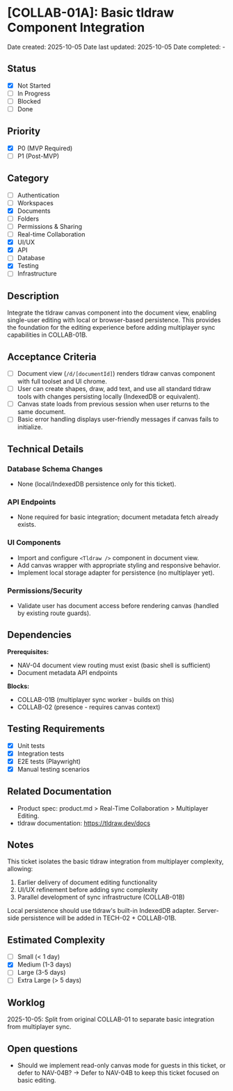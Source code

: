 # [COLLAB-01A]: Basic tldraw Component Integration

Date created: 2025-10-05
Date last updated: 2025-10-05
Date completed: -

## Status

- [x] Not Started
- [ ] In Progress
- [ ] Blocked
- [ ] Done

## Priority

- [x] P0 (MVP Required)
- [ ] P1 (Post-MVP)

## Category

- [ ] Authentication
- [ ] Workspaces
- [x] Documents
- [ ] Folders
- [ ] Permissions & Sharing
- [ ] Real-time Collaboration
- [x] UI/UX
- [x] API
- [ ] Database
- [x] Testing
- [ ] Infrastructure

## Description

Integrate the tldraw canvas component into the document view, enabling single-user editing with local or browser-based persistence. This provides the foundation for the editing experience before adding multiplayer sync capabilities in COLLAB-01B.

## Acceptance Criteria

- [ ] Document view (`/d/[documentId]`) renders tldraw canvas component with full toolset and UI chrome.
- [ ] User can create shapes, draw, add text, and use all standard tldraw tools with changes persisting locally (IndexedDB or equivalent).
- [ ] Canvas state loads from previous session when user returns to the same document.
- [ ] Basic error handling displays user-friendly messages if canvas fails to initialize.

## Technical Details

### Database Schema Changes

- None (local/IndexedDB persistence only for this ticket).

### API Endpoints

- None required for basic integration; document metadata fetch already exists.

### UI Components

- Import and configure `<Tldraw />` component in document view.
- Add canvas wrapper with appropriate styling and responsive behavior.
- Implement local storage adapter for persistence (no multiplayer yet).

### Permissions/Security

- Validate user has document access before rendering canvas (handled by existing route guards).

## Dependencies

**Prerequisites:**
- NAV-04 document view routing must exist (basic shell is sufficient)
- Document metadata API endpoints

**Blocks:**
- COLLAB-01B (multiplayer sync worker - builds on this)
- COLLAB-02 (presence - requires canvas context)

## Testing Requirements

- [x] Unit tests
- [x] Integration tests
- [x] E2E tests (Playwright)
- [x] Manual testing scenarios

## Related Documentation

- Product spec: product.md > Real-Time Collaboration > Multiplayer Editing.
- tldraw documentation: https://tldraw.dev/docs

## Notes

This ticket isolates the basic tldraw integration from multiplayer complexity, allowing:
1. Earlier delivery of document editing functionality
2. UI/UX refinement before adding sync complexity
3. Parallel development of sync infrastructure (COLLAB-01B)

Local persistence should use tldraw's built-in IndexedDB adapter. Server-side persistence will be added in TECH-02 + COLLAB-01B.

## Estimated Complexity

- [ ] Small (< 1 day)
- [x] Medium (1-3 days)
- [ ] Large (3-5 days)
- [ ] Extra Large (> 5 days)

## Worklog

2025-10-05: Split from original COLLAB-01 to separate basic integration from multiplayer sync.

## Open questions

- Should we implement read-only canvas mode for guests in this ticket, or defer to NAV-04B?
  → Defer to NAV-04B to keep this ticket focused on basic editing.
